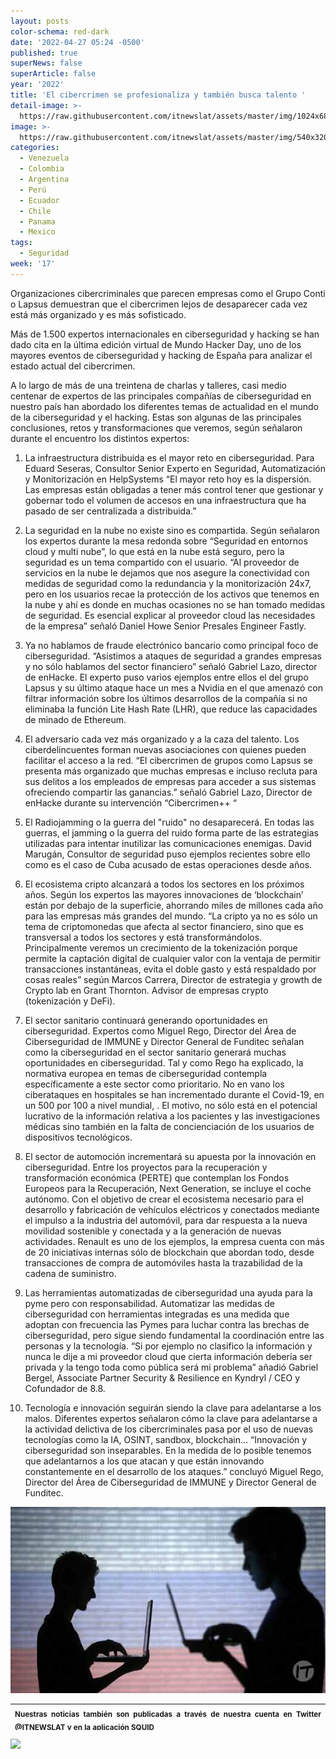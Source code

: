 ```yaml
---
layout: posts
color-schema: red-dark
date: '2022-04-27 05:24 -0500'
published: true
superNews: false
superArticle: false
year: '2022'
title: 'El cibercrimen se profesionaliza y también busca talento '
detail-image: >-
  https://raw.githubusercontent.com/itnewslat/assets/master/img/1024x680/Ciberatacantes-g.jpg
image: >-
  https://raw.githubusercontent.com/itnewslat/assets/master/img/540x320/Ciberatacantes-p.jpg
categories:
  - Venezuela
  - Colombia
  - Argentina
  - Perú
  - Ecuador
  - Chile
  - Panama
  - Mexico
tags:
  - Seguridad
week: '17'
---
```

Organizaciones cibercriminales que parecen empresas como el Grupo Conti o Lapsus demuestran que el cibercrimen lejos de desaparecer cada vez está más organizado y es más sofisticado. 

Más de 1.500 expertos internacionales en ciberseguridad y hacking se han dado cita en la última edición virtual de Mundo Hacker Day, uno de los mayores eventos de ciberseguridad y hacking de España para analizar el estado actual del cibercrimen.

A lo largo de más de una treintena de charlas y talleres, casi medio centenar de expertos de las principales compañías de ciberseguridad en nuestro país han abordado los diferentes temas de actualidad en el mundo de la ciberseguridad y el hacking. Estas son algunas de las principales conclusiones, retos y transformaciones que veremos, según señalaron durante el encuentro los distintos expertos:

1.	La infraestructura distribuida es el mayor reto en ciberseguridad. Para Eduard Seseras, Consultor Senior Experto en Seguridad, Automatización y Monitorización en HelpSystems “El mayor reto hoy es la dispersión. Las empresas están obligadas a tener más control tener que gestionar y gobernar todo el volumen de accesos en una infraestructura que ha pasado de ser centralizada a distribuida.” 

2.	La seguridad en la nube no existe sino es compartida. Según señalaron los expertos durante la mesa redonda sobre “Seguridad en entornos cloud y multi nube”, lo que está en la nube está seguro, pero la seguridad es un tema compartido con el usuario. “Al proveedor de servicios en la nube le dejamos que nos asegure la conectividad con medidas de seguridad como la redundancia y la monitorización 24x7, pero en los usuarios recae la protección de los activos que tenemos en la nube y ahí es donde en muchas ocasiones no se han tomado medidas de seguridad. Es esencial explicar al proveedor cloud las necesidades de la empresa” señaló Daniel Howe Senior Presales Engineer Fastly. 

3.	Ya no hablamos de fraude electrónico bancario como principal foco de ciberseguridad. “Asistimos a ataques de seguridad a grandes empresas y no sólo hablamos del sector financiero” señaló Gabriel Lazo, director de enHacke. El experto puso varios ejemplos entre ellos el del grupo Lapsus y su último ataque hace un mes a Nvidia en el que amenazó con filtrar información sobre los últimos desarrollos de la compañía si no  eliminaba la función Lite Hash Rate (LHR), que reduce las capacidades de minado de Ethereum.

4.	El adversario cada vez más organizado y a la caza del talento. Los ciberdelincuentes forman nuevas asociaciones con quienes pueden facilitar el acceso a la red. “El cibercrimen de grupos como Lapsus se presenta más organizado que muchas empresas e incluso recluta para sus delitos a los empleados de empresas para acceder a sus sistemas ofreciendo compartir las ganancias.” señaló Gabriel Lazo, Director de enHacke durante su intervención “Cibercrimen++ “

5.	El Radiojamming o la guerra del "ruido" no desaparecerá. En todas las guerras, el jamming o la guerra del ruido forma parte de las estrategias utilizadas para intentar inutilizar las comunicaciones enemigas. David Marugán, Consultor de seguridad puso ejemplos recientes sobre ello como es el caso de Cuba acusado de estas operaciones desde años. 

6.	El ecosistema cripto alcanzará a todos los sectores en los próximos años.  Según los expertos las mayores innovaciones de ‘blockchain’ están por debajo de la superficie, ahorrando miles de millones cada año para las empresas más grandes del mundo. “La cripto ya no es sólo un tema de criptomonedas que afecta al sector financiero, sino que es transversal a todos los sectores y está transformándolos. Principalmente veremos un crecimiento de la tokenización porque permite la captación digital de cualquier valor con la ventaja de permitir transacciones instantáneas, evita el doble gasto y está respaldado por cosas reales” según Marcos Carrera, Director de estrategia y growth de Crypto lab en Grant Thornton. Advisor de empresas crypto (tokenización y DeFi). 

7.	El sector sanitario continuará generando oportunidades en ciberseguridad.  Expertos como Miguel Rego, Director del Área de Ciberseguridad de IMMUNE y Director General de Funditec señalan como la ciberseguridad en el sector sanitario generará muchas oportunidades en ciberseguridad. Tal y como Rego ha explicado, la normativa europea en temas de ciberseguridad contempla específicamente a este sector como prioritario. No en vano los ciberataques en hospitales se han incrementado durante el Covid-19, en un 500 por 100 a nivel mundial, . El motivo, no sólo está en el potencial lucrativo de la información relativa a los pacientes y las investigaciones médicas sino también en la falta de concienciación de los usuarios de dispositivos tecnológicos.

8.	El sector de automoción incrementará su apuesta por la innovación en ciberseguridad.  Entre los proyectos para la recuperación y transformación económica (PERTE) que contemplan los Fondos Europeos para la Recuperación, Next Generation, se incluye el coche autónomo. Con el objetivo de crear el ecosistema necesario para el desarrollo y fabricación de vehículos eléctricos y conectados mediante el impulso a la industria del automóvil, para dar respuesta a la nueva movilidad sostenible y conectada y a la generación de nuevas actividades. Renault es uno de los ejemplos, la empresa cuenta con más de 20 iniciativas internas sólo de blockchain que abordan todo, desde transacciones de compra de automóviles hasta la trazabilidad de la cadena de suministro.

9.	Las herramientas automatizadas de ciberseguridad una ayuda para la pyme pero con responsabilidad. Automatizar las medidas de ciberseguridad con herramientas integradas es una medida que adoptan con frecuencia las Pymes para luchar contra las brechas de ciberseguridad, pero sigue siendo fundamental la coordinación entre las personas y la tecnología.  “Si por ejemplo no clasifico la información y nunca le dije a mi proveedor cloud que cierta información debería ser privada y la tengo toda como pública será mi problema” añadió Gabriel Bergel, Associate Partner Security & Resilience en Kyndryl / CEO y Cofundador de 8.8.

10.	Tecnología e innovación seguirán siendo la clave para adelantarse a los malos. Diferentes expertos señalaron cómo la clave para adelantarse a la actividad delictiva de los cibercriminales pasa por el uso de nuevas tecnologías como la IA, OSINT, sandbox, blockchain…  “Innovación y ciberseguridad son inseparables. En la medida de lo posible tenemos que adelantarnos a los que atacan y que están innovando constantemente en el desarrollo de los ataques.” concluyó Miguel Rego, Director del Área de Ciberseguridad de IMMUNE y Director General de Funditec.

![](https://raw.githubusercontent.com/itnewslat/assets/master/img/540x320/Ciberatacantes-p.jpg)

<table style="height: 42px;" width="569">
<tbody>
<tr>
<td style="text-align: justify;"><sub><strong>Nuestras noticias también son publicadas a través de nuestra cuenta en Twitter <a href="https://twitter.com/itnewslat?lang=es">@ITNEWSLAT</a> y en la aplicación <a href="https://squidapp.co/en/">SQUID</a></strong></sub></td>
</tr>
</tbody>
</table>

<img src="https://tracker.metricool.com/c3po.jpg?hash=56f88a41e39ab42c063cc51676587a04"/>